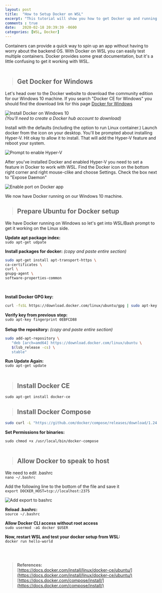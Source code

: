 ```yaml
---
layout: post
title:  "How to Setup Docker on WSL"
excerpt: "This tutorial will show you how to get Docker up and running on Windows 10 WSL"
comments : true
date:   2020-02-18 20:39:39 -0600
categories: [WSL, Docker]
---
```


 Containers can provide a quick way to spin up an app without having to worry about the backend OS. With Docker on WSL you can easily test multiple containers. Docker provides some great documentation, but it's a little confusing to get it working with WSL. 
<br/>
<br/>
> ## Get Docker for Windows ##  

Let's head over to the Docker website to download the community edition for our Windows 10 machine. If you search "Docker CE for Windows" you should find the download link for this page [Docker for Windows](https://hub.docker.com/editions/community/docker-ce-desktop-windows)  

![Install Docker on Windows 10]({{site.baseurl}}/img/docker/docker-install-windows.png "Install Docker on Windows")  
*(You'll need to create a Docker hub account to download)*  


Install with the defaults (including the option to run Linux container.) Launch docker from the icon on your desktop. You'll be prompted about installing Hyper-V. Hit okay to allow it to install. That will add the Hyper-V feature and reboot your system.  

![Prompt to enable Hyper-V]({{site.baseurl}}/img/docker/docker-install-hyperv.png "Allow Hyper-V feature to install")  

After you've installed Docker and enabled Hyper-V you need to set a feature in Docker to work with WSL. Find the Docker icon on the bottom right corner and right mouse-clike and choose Settings. Check the box next to "Expose Daemon" 

![Enable port on Docker app]({{site.baseurl}}/img/docker/docker-install-switch.png "Enable ports on Docker app")  

We now have Docker running on our Windows 10 machine.    

>## Prepare Ubuntu for Docker setup ##  

We have Docker running on Windows so let's get into WSL/Bash prompt to get it working on the Linux side.  

__Update apt package index:__  
``` sudo apt-get udpate ```  

__Install packages for docker:__ *(copy and paste entire section)*    
```bash
sudo apt-get install apt-transport-https \  
ca-certificates \ 
curl \ 
gnupg-agent \ 
software-properties-common 
```  
<br/>

__Install Docker GPG key:__  
``` bash
curl -fsSL https://download.docker.com/linux/ubuntu/gpg | sudo apt-key add -
```  

__Verify key from previous step:__  
``` sudo apt-key fingerprint 0EBFCD88 ```  
<br/>
__Setup the repository:__ *(copy and paste entire section)*   
```bash
sudo add-apt-repository \
   "deb [arch=amd64] https://download.docker.com/linux/ubuntu \
   $(lsb_release -cs) \
   stable"
```  

__Run Update Again:__  
``` sudo apt-get update ```  
<br/>


>## Install Docker CE ##    

``` sudo apt-get install docker-ce ```  

>## Install Docker Compose ##    

```bash
sudo curl -L "https://github.com/docker/compose/releases/download/1.24.1/docker-compose-$(uname -s)-$(uname -m)" -o /usr/local/bin/docker-compose
```
__Set Permissions for binaries:__    

``` sudo chmod +x /usr/local/bin/docker-compose ```  
<br/>


>## Allow Docker to speak to host ##  

We need to edit .bashrc  
``` nano ~/.bashrc ```  

Add the following line to the bottom of the file and save it   
``` export DOCKER_HOST=tcp://localhost:2375 ```  

![Add export to bashrc]({{site.baseurl}}/img/docker/docker-install-bashrc.png "Add export to bashrc")  

__Reload .bashrc:__  
``` source ~/.bashrc ```  

__Allow Docker CLI access without root access__  
``` sudo usermod -aG docker $USER ```  

__Now, restart WSL and test your docker setup from WSL:__  
``` docker run hello-world ```  

<br/>
<br/>


>__References:__  
[https://docs.docker.com/install/linux/docker-ce/ubuntu/](https://docs.docker.com/install/linux/docker-ce/ubuntu/)  
[https://docs.docker.com/compose/install/](https://docs.docker.com/compose/install/)  














 




























